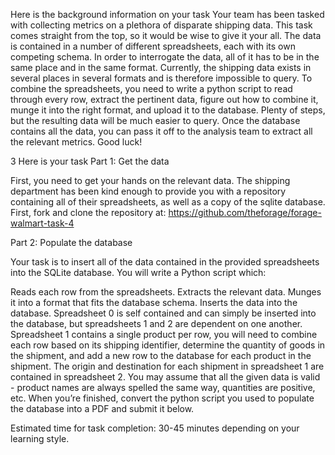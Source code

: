 Here is the background information on your task
Your team has been tasked with collecting metrics on a plethora of disparate shipping data. This task comes straight from the top, so it would be wise to give it your all. The data is contained in a number of different spreadsheets, each with its own competing schema. In order to interrogate the data, all of it has to be in the same place and in the same format. Currently, the shipping data exists in several places in several formats and is therefore impossible to query. To combine the spreadsheets, you need to write a python script to read through every row, extract the pertinent data, figure out how to combine it, munge it into the right format, and upload it to the database. Plenty of steps, but the resulting data will be much easier to query. Once the database contains all the data, you can pass it off to the analysis team to extract all the relevant metrics. Good luck!


3
Here is your task
Part 1: Get the data

First, you need to get your hands on the relevant data. The shipping department has been kind enough to provide you with a repository containing all of their spreadsheets, as well as a copy of the sqlite database. First, fork and clone the repository at: https://github.com/theforage/forage-walmart-task-4

Part 2: Populate the database

Your task is to insert all of the data contained in the provided spreadsheets into the SQLite database. You will write a Python script which:

Reads each row from the spreadsheets.
Extracts the relevant data.
Munges it into a format that fits the database schema.
Inserts the data into the database.
Spreadsheet 0 is self contained and can simply be inserted into the database, but spreadsheets 1 and 2 are dependent on one another. Spreadsheet 1 contains a single product per row, you will need to combine each row based on its shipping identifier, determine the quantity of goods in the shipment, and add a new row to the database for each product in the shipment. The origin and destination for each shipment in spreadsheet 1 are contained in spreadsheet 2. You may assume that all the given data is valid - product names are always spelled the same way, quantities are positive, etc. When you’re finished, convert the python script you used to populate the database into a PDF and submit it below. 

Estimated time for task completion: 30-45 minutes depending on your learning style.